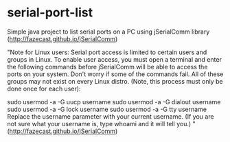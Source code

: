 # serial-port-list
Simple java project to list serial ports on a PC using jSerialComm library (http://fazecast.github.io/jSerialComm)

"Note for Linux users: Serial port access is limited to certain users and groups in Linux. To enable user access, you must open a terminal and enter the following commands before jSerialComm will be able to access the ports on your system. Don't worry if some of the commands fail. All of these groups may not exist on every Linux distro. (Note, this process must only be done once for each user):

sudo usermod -a -G uucp username
sudo usermod -a -G dialout username
sudo usermod -a -G lock username
sudo usermod -a -G tty username
Replace the username parameter with your current username. (If you are not sure what your username is, type whoami and it will tell you.) "(http://fazecast.github.io/jSerialComm) 
